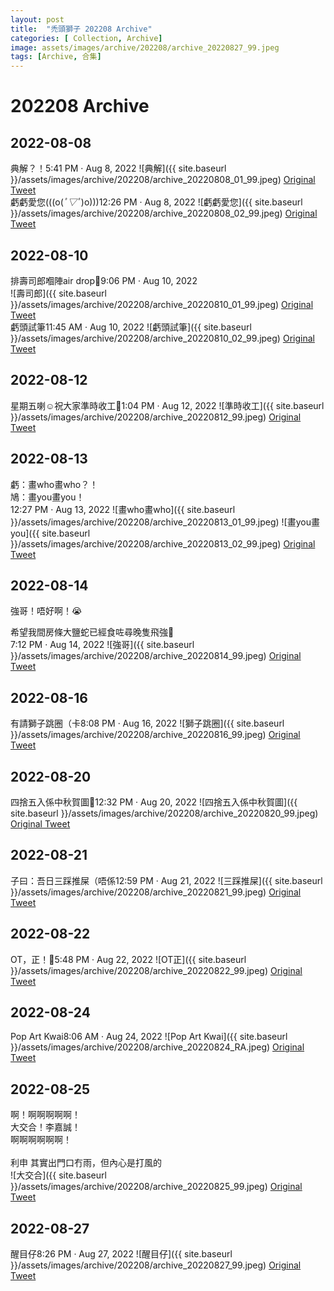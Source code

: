 ```yaml
---
layout: post
title:  "禿頭獅子 202208 Archive"
categories: [ Collection, Archive]
image: assets/images/archive/202208/archive_20220827_99.jpeg
tags: [Archive, 合集]
---
```

# 202208 Archive

## 2022-08-08
典解？！5:41 PM · Aug 8, 2022
![典解]({{ site.baseurl }}/assets/images/archive/202208/archive_20220808_01_99.jpeg)
<a href="https://twitter.com/Kyutori1/status/1556576400978890752">Original Tweet</a><br>
虧虧愛您(((o(*ﾟ▽ﾟ*)o)))12:26 PM · Aug 8, 2022
![虧虧愛您]({{ site.baseurl }}/assets/images/archive/202208/archive_20220808_02_99.jpeg)
<a href="https://twitter.com/Kyutori1/status/1556496933149380608">Original Tweet</a>

## 2022-08-10
排壽司郎嗰陣air drop🥹9:06 PM · Aug 10, 2022<br>
![壽司郎]({{ site.baseurl }}/assets/images/archive/202208/archive_20220810_01_99.jpeg)
<a href="https://twitter.com/Kyutori1/status/1557352583127515137">Original Tweet</a><br>
虧頭試筆11:45 AM · Aug 10, 2022
![虧頭試筆]({{ site.baseurl }}/assets/images/archive/202208/archive_20220810_02_99.jpeg)
<a href="https://twitter.com/Kyutori1/status/1557211527459262464">Original Tweet</a>

## 2022-08-12
星期五喇☺️祝大家準時收工🫡1:04 PM · Aug 12, 2022
![準時收工]({{ site.baseurl }}/assets/images/archive/202208/archive_20220812_99.jpeg)
<a href="https://twitter.com/Kyutori1/status/1557956098086535168">Original Tweet</a>

## 2022-08-13
虧：畫who畫who？！<br>
鳩：畫you畫you！<br>12:27 PM · Aug 13, 2022
![畫who畫who]({{ site.baseurl }}/assets/images/archive/202208/archive_20220813_01_99.jpeg)
![畫you畫you]({{ site.baseurl }}/assets/images/archive/202208/archive_20220813_02_99.jpeg)
<a href="https://twitter.com/Kyutori1/status/1558309255958040576">Original Tweet</a>

## 2022-08-14
強哥！唔好啊！😭<br>

希望我間房條大鹽蛇已經食咗尋晚隻飛強🥲<br>7:12 PM · Aug 14, 2022
![強哥]({{ site.baseurl }}/assets/images/archive/202208/archive_20220814_99.jpeg)
<a href="https://twitter.com/Kyutori1/status/1558773531558588416">Original Tweet</a>

## 2022-08-16
有請獅子跳圈（卡8:08 PM · Aug 16, 2022
![獅子跳圈]({{ site.baseurl }}/assets/images/archive/202208/archive_20220816_99.jpeg)
<a href="https://twitter.com/Kyutori1/status/1559512431948247041">Original Tweet</a>

## 2022-08-20
四捨五入係中秋賀圖🫡12:32 PM · Aug 20, 2022
![四捨五入係中秋賀圖]({{ site.baseurl }}/assets/images/archive/202208/archive_20220820_99.jpeg)
<a href="https://twitter.com/Kyutori1/status/1560847163843756033">Original Tweet</a>


## 2022-08-21
子曰：吾日三踩推屎（唔係12:59 PM · Aug 21, 2022
![三踩推屎]({{ site.baseurl }}/assets/images/archive/202208/archive_20220821_99.jpeg)
<a href="https://twitter.com/Kyutori1/status/1561216404376133632">Original Tweet</a>

## 2022-08-22
OT，正！🫡5:48 PM · Aug 22, 2022
![OT正]({{ site.baseurl }}/assets/images/archive/202208/archive_20220822_99.jpeg)
<a href="https://twitter.com/Kyutori1/status/1561651491458666502">Original Tweet</a>


## 2022-08-24
Pop Art Kwai8:06 AM · Aug 24, 2022
![Pop Art Kwai]({{ site.baseurl }}/assets/images/archive/202208/archive_20220824_RA.jpeg)
<a href="https://twitter.com/Ra_Drawing_0930/status/1562229836642664449">Original Tweet</a>

## 2022-08-25
啊！啊啊啊啊啊！<br>
大交合！李嘉誠！<br>
啊啊啊啊啊啊！<br>
<br>
利申 其實出門口冇雨，但內心是打風的<br>
![大交合]({{ site.baseurl }}/assets/images/archive/202208/archive_20220825_99.jpeg)
<a href="https://twitter.com/Kyutori1/status/1562673443782688778">Original Tweet</a>


## 2022-08-27
醒目仔8:26 PM · Aug 27, 2022
![醒目仔]({{ site.baseurl }}/assets/images/archive/202208/archive_20220827_99.jpeg)
<a href="https://twitter.com/Kyutori1/status/1563503196823162881">Original Tweet</a>


